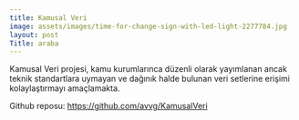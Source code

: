```yaml
---
title: Kamusal Veri
image: assets/images/time-for-change-sign-with-led-light-2277784.jpg
layout: post
Title: araba
---
```

Kamusal Veri projesi, kamu kurumlarınca düzenli olarak yayımlanan ancak teknik standartlara uymayan ve dağınık halde bulunan veri setlerine erişimi kolaylaştırmayı amaçlamakta.

Github reposu: <https://github.com/avvg/KamusalVeri>